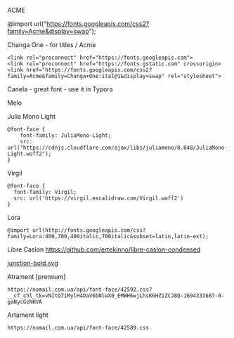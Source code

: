 ACME

@import url("https://fonts.googleapis.com/css2?family=Acme&display=swap");


Changa One - for titles / Acme
```
<link rel="preconnect" href="https://fonts.googleapis.com">
<link rel="preconnect" href="https://fonts.gstatic.com" crossorigin>
<link href="https://fonts.googleapis.com/css2?family=Acme&family=Changa+One:ital@1&display=swap" rel="stylesheet">
```
Canela - great font - use it in Typora

Melo

Julia Mono Light

```
@font-face {
    font-family: JuliaMono-Light;
    src: url("https://cdnjs.cloudflare.com/ajax/libs/juliamono/0.048/JuliaMono-Light.woff2");
}
```

Virgil

```
@font-face {
  font-family: Virgil;
  src: url('https://virgil.excalidraw.com/Virgil.woff2')
}
```

Lora
```
@import url(http://fonts.googleapis.com/css?family=Lora:400,700,400italic,700italic&subset=latin,latin-ext);
```


Libre Caslon
https://github.com/ertekinno/libre-caslon-condensed


[junction-bold.svg](https://raw.githubusercontent.com/theleagueof/junction/master/webfonts/junction-bold.svg)


Atrament [premium]
```
https://nomail.com.ua/api/font-face/42592.css?__cf_chl_tk=vNItQ7iMylH4DaV6bNlwX0_EMWH6wjLhsK6HZiZCJ8Q-1694333687-0-gaNycGzNHVA
```

Artament light
```
https://nomail.com.ua/api/font-face/42589.css
```
